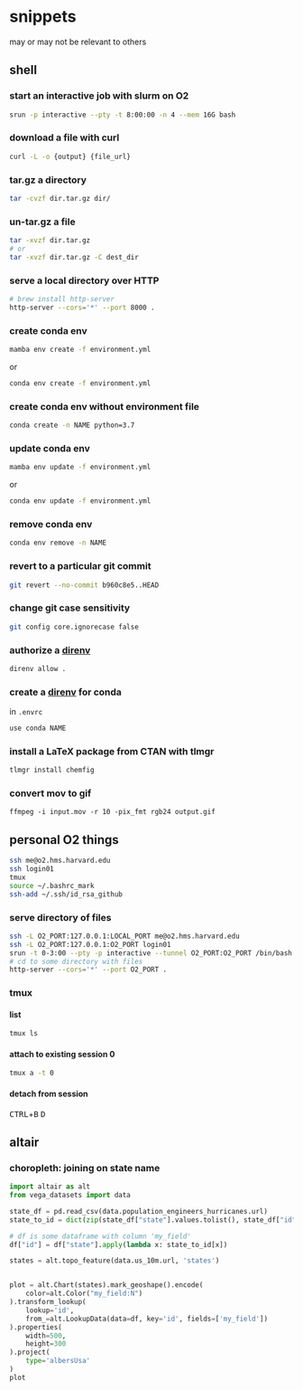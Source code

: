 # snippets

may or may not be relevant to others

## shell

### start an interactive job with slurm on O2

```sh
srun -p interactive --pty -t 8:00:00 -n 4 --mem 16G bash
```

### download a file with curl

```sh
curl -L -o {output} {file_url}
```

### tar.gz a directory

```sh
tar -cvzf dir.tar.gz dir/
```

### un-tar.gz a file

```sh
tar -xvzf dir.tar.gz
# or
tar -xvzf dir.tar.gz -C dest_dir
```

### serve a local directory over HTTP

```sh
# brew install http-server
http-server --cors='*' --port 8000 .
```

### create conda env

```sh
mamba env create -f environment.yml
```

or

```sh
conda env create -f environment.yml
```

### create conda env without environment file

```sh
conda create -n NAME python=3.7
```

### update conda env

```sh
mamba env update -f environment.yml
```

or

```sh
conda env update -f environment.yml
```

### remove conda env

```sh
conda env remove -n NAME
```

### revert to a particular git commit

```sh
git revert --no-commit b960c8e5..HEAD
```

### change git case sensitivity

```sh
git config core.ignorecase false
```

### authorize a [direnv](https://github.com/direnv/direnv)

```sh
direnv allow .
```

### create a [direnv](https://github.com/direnv/direnv) for conda

in `.envrc`

```sh
use conda NAME
```

### install a LaTeX package from CTAN with tlmgr

```sh
tlmgr install chemfig
```

### convert mov to gif

```
ffmpeg -i input.mov -r 10 -pix_fmt rgb24 output.gif
```

## personal O2 things

```sh
ssh me@o2.hms.harvard.edu
ssh login01
tmux
source ~/.bashrc_mark
ssh-add ~/.ssh/id_rsa_github
```

### serve directory of files

```sh
ssh -L O2_PORT:127.0.0.1:LOCAL_PORT me@o2.hms.harvard.edu
ssh -L O2_PORT:127.0.0.1:O2_PORT login01
srun -t 0-3:00 --pty -p interactive --tunnel O2_PORT:O2_PORT /bin/bash
# cd to some directory with files
http-server --cors='*' --port O2_PORT .
```

### tmux

#### list

```sh
tmux ls
```

#### attach to existing session 0

```sh
tmux a -t 0
```

#### detach from session

<kbd>CTRL</kbd>+<kbd>B</kbd> <kbd>D</kbd>

## altair

### choropleth: joining on state name

```python
import altair as alt
from vega_datasets import data

state_df = pd.read_csv(data.population_engineers_hurricanes.url)
state_to_id = dict(zip(state_df["state"].values.tolist(), state_df["id"].values.tolist()))

# df is some dataframe with column 'my_field'
df["id"] = df["state"].apply(lambda x: state_to_id[x])

states = alt.topo_feature(data.us_10m.url, 'states')


plot = alt.Chart(states).mark_geoshape().encode(
    color=alt.Color("my_field:N")
).transform_lookup(
    lookup='id',
    from_=alt.LookupData(data=df, key='id', fields=['my_field'])
).properties(
    width=500,
    height=300
).project(
    type='albersUsa'
)
plot
```
